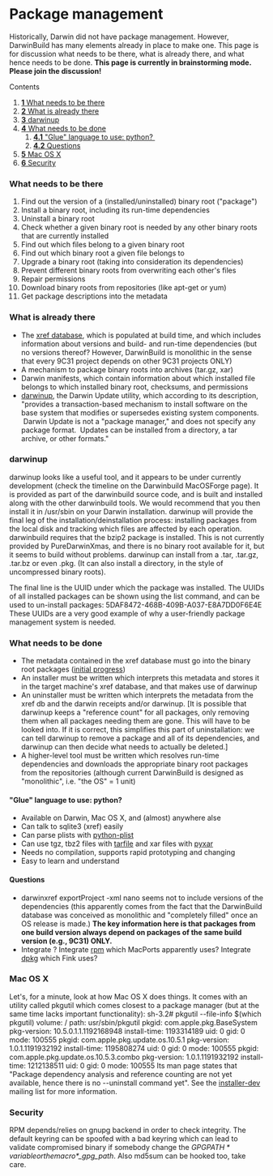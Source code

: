 Package management
==================
Historically, Darwin did not have package management. However, DarwinBuild has many elements already in place to make one.
 This page is for discussion what needs to be there, what is already there, and what hence needs to be done.
**This page is currently in brainstorming mode. Please join the discussion!**





Contents
1.  [**1** What needs to be there](package-management.html#TOC-What-needs-to-be-there)
2.  [**2** What is already there](package-management.html#TOC-What-is-already-there)
3.  [**3** darwinup](package-management.html#TOC-darwinup)
4.  [**4** What needs to be done](package-management.html#TOC-What-needs-to-be-done)
    1.  [**4.1** "Glue" language to use: python? ](package-management.html#TOC-Glue-language-to-use:-python-)
    2.  [**4.2** Questions](package-management.html#TOC-Questions)
5.  [**5** Mac OS X](package-management.html#TOC-Mac-OS-X)
6.  [**6** Security](package-management.html#TOC-Security)

### What needs to be there
1.  Find out the version of a (installed/uninstalled) binary root ("package")
2.  Install a binary root, including its run-time dependencies
3.  Uninstall a binary root
4.  Check whether a given binary root is needed by any other binary roots that are currently installed
5.  Find out which files belong to a given binary root
6.  Find out which binary root a given file belongs to
7.  Upgrade a binary root (taking into consideration its dependencies)
8.  Prevent different binary roots from overwriting each other's files
9.  Repair permissions
10. Download binary roots from repositories (like apt-get or yum)
11. Get package descriptions into the metadata
### What is already there
-   The [xref database](darwinbuild/xref.html), which is populated at build time, and which includes information about versions and build- and run-time dependencies (but no versions thereof? However, DarwinBuild is monolithic in the sense that every 9C31 project depends on other 9C31 projects ONLY)
-   A mechanism to package binary roots into archives (tar.gz, xar)
-   Darwin manifests, which contain information about which installed file belongs to which installed binary root, checksums, and permissions
-   [darwinup](http://darwinbuild.macosforge.org/trac/browser/trunk/darwinup/NOTES), the Darwin Update utility, which according to its description, "provides a transaction-based mechanism to install software on the base system that modifies or supersedes existing system components.  Darwin Update is not a "package manager," and does not specify any package format.  Updates can be installed from a directory, a tar archive, or other formats."
### darwinup
darwinup looks like a useful tool, and it appears to be under currently development (check the timeline on the Darwinbuild MacOSForge page). It is provided as part of the darwinbuild source code, and is built and installed along with the other darwinbuild tools. We would recommend that you then install it in /usr/sbin on your Darwin installation.
darwinup will provide the final leg of the installation/deinstallation process: installing packages from the local disk and tracking which files are affected by each operation.
darwinbuild requires that the bzip2 package is installed. This is not currently provided by PureDarwinXmas, and there is no binary root available for it, but it seems to build without problems.
darwinup can install from a .tar, .tar.gz, .tar.bz or even .pkg. (It can also install a directory, in the style of uncompressed binary roots).





The final line is the UUID under which the package was installed. The UUIDs of all installed packages can be shown using the list command, and can be used to un-install packages:
5DAF8472-468B-409B-A037-E8A7DD0F6E4E
These UUIDs are a very good example of why a user-friendly package management system is needed.
### What needs to be done
-   The metadata contained in the xref database must go into the binary root packages ([initial progress](http://lists.macosforge.org/pipermail/darwinbuild-dev/2005-September/000168.html))
-   An installer must be written which interprets this metadata and stores it in the target machine's xref database, and that makes use of darwinup
-   An uninstaller must be written which interprets the metadata from the xref db and the darwin receipts and/or darwinup. [It is possible that darwinup keeps a "reference count" for all packages, only removing them when all packages needing them are gone. This will have to be looked into. If it is correct, this simplifies this part of uninstallation: we can tell darwinup to remove a package and all of its dependencies, and darwinup can then decide what needs to actually be deleted.]
-   A higher-level tool must be written which resolves run-time dependencies and downloads the appropriate binary root packages from the repositories (although current DarwinBuild is designed as "monolithic", i.e. "the OS" = 1 unit)
#### "Glue" language to use: python? 
-   Available on Darwin, Mac OS X, and (almost) anywhere alse
-   Can talk to sqlite3 (xref) easily
-   Can parse plists with [python-plist](http://odz.sakura.ne.jp/toys/wiki/python-plist)
-   Can use tgz, tbz2 files with [tarfile](http://aspn.activestate.com/ASPN/Cookbook/Python/Recipe/299412) and xar files with [pyxar](http://code.google.com/p/xar/wiki/pyxar)
-   Needs no compilation, supports rapid prototyping and changing
-   Easy to learn and understand
#### Questions
-   darwinxref exportProject -xml nano
     seems not to include versions of the dependencies (this apparently comes from the fact that the DarwinBuild database was conceived as monolithic and "completely filled" once an OS release is made.) **The key information here is that packages from one build version always depend on packages of the same build version (e.g., 9C31) ONLY.**
-   Integrate ? Integrate [rpm](http://lists.macosforge.org/pipermail/macports-dev/2007-July/002087.html) which MacPorts apparently uses? Integrate [dpkg](http://www.finkproject.org/faq/index.php?phpLang=en) which Fink uses?
### Mac OS X
Let's, for a minute, look at how Mac OS X does things.
It comes with an utility called pkgutil which comes closest to a package manager (but at the same time lacks important functionality):
    sh-3.2# pkgutil --file-info $(which pkgutil)
    volume: /
    path: usr/sbin/pkgutil
    pkgid: com.apple.pkg.BaseSystem
    pkg-version: 10.5.0.1.1.1192168948
    install-time: 1193314189
    uid: 0
    gid: 0
    mode: 100555
    pkgid: com.apple.pkg.update.os.10.5.1
    pkg-version: 1.0.1.1191932192
    install-time: 1195808274
    uid: 0
    gid: 0
    mode: 100555
    pkgid: com.apple.pkg.update.os.10.5.3.combo
    pkg-version: 1.0.1.1191932192
    install-time: 1212138511
    uid: 0
    gid: 0
    mode: 100555
Its man page states that "Package dependency analysis and reference counting are not yet available, hence there is no --uninstall command yet". See the [installer-dev](http://lists.apple.com/mailman/listinfo/installer-dev) mailing list for more information.
### Security
RPM depends/relies on gnupg backend in order to check integrity.
The default keyring can be spoofed with a bad keyring which can lead to validate compromised binary if somebody change the *$GPGPATH* variable or the macro *$_gpg_path*.
Also md5sum can be hooked too, take care.



